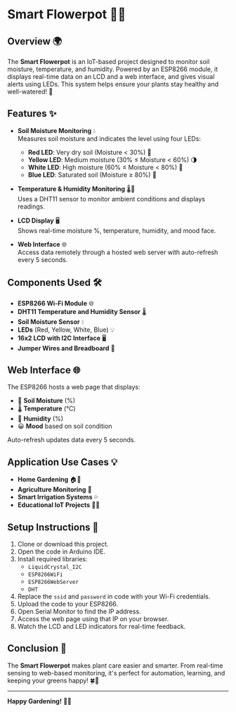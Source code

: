 # Smart Flowerpot 🌱💧

## Overview 🌍

The **Smart Flowerpot** is an IoT-based project designed to monitor soil moisture, temperature, and humidity. Powered by an ESP8266 module, it displays real-time data on an LCD and a web interface, and gives visual alerts using LEDs. This system helps ensure your plants stay healthy and well-watered! 🌿

## Features ✨

- **Soil Moisture Monitoring** 💧  
  Measures soil moisture and indicates the level using four LEDs:
  - **Red LED**: Very dry soil (Moisture < 30%) 🚫
  - **Yellow LED**: Medium moisture (30% ≤ Moisture < 60%) 🌗
  - **White LED**: High moisture (60% ≤ Moisture < 80%) 🌿
  - **Blue LED**: Saturated soil (Moisture ≥ 80%) 🌊

- **Temperature & Humidity Monitoring** 🌡️💨  
  Uses a DHT11 sensor to monitor ambient conditions and displays readings.

- **LCD Display** 🖥️  
  Shows real-time moisture %, temperature, humidity, and mood face.

- **Web Interface** 🌐  
  Access data remotely through a hosted web server with auto-refresh every 5 seconds.

## Components Used 🛠️

- **ESP8266 Wi-Fi Module** 🌐  
- **DHT11 Temperature and Humidity Sensor** 🌡️  
- **Soil Moisture Sensor** 💧  
- **LEDs** (Red, Yellow, White, Blue) 💡  
- **16x2 LCD with I2C Interface** 🖥️  
- **Jumper Wires and Breadboard** 🔌  

## Web Interface 🌐

The ESP8266 hosts a web page that displays:
- 🌱 **Soil Moisture** (%)
- 🌡️ **Temperature** (°C)
- 💨 **Humidity** (%)
- 😀 **Mood** based on soil condition

Auto-refresh updates data every 5 seconds.

## Application Use Cases 💡

- **Home Gardening** 🏠🌿  
- **Agriculture Monitoring** 🚜  
- **Smart Irrigation Systems** 💦  
- **Educational IoT Projects** 🧑‍🏫  

## Setup Instructions 🔧

1. Clone or download this project.
2. Open the code in Arduino IDE.
3. Install required libraries:
   - `LiquidCrystal_I2C`
   - `ESP8266WiFi`
   - `ESP8266WebServer`
   - `DHT`
4. Replace the `ssid` and `password` in code with your Wi-Fi credentials.
5. Upload the code to your ESP8266.
6. Open Serial Monitor to find the IP address.
7. Access the web page using that IP on your browser.
8. Watch the LCD and LED indicators for real-time feedback.

## Conclusion 🎉

The **Smart Flowerpot** makes plant care easier and smarter. From real-time sensing to web-based monitoring, it's perfect for automation, learning, and keeping your greens happy! 🍀🌼

---

**Happy Gardening!** 🌸💚
